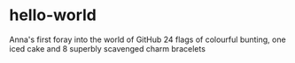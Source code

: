 # hello-world
Anna's first foray into the world of GitHub
24 flags of colourful bunting, one iced cake and 8 superbly scavenged charm bracelets
